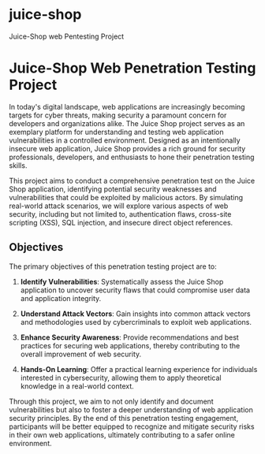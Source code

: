 # juice-shop
Juice-Shop web Pentesting Project
# Juice-Shop Web Penetration Testing Project

In today's digital landscape, web applications are increasingly becoming targets for cyber threats, making security a paramount concern for developers and organizations alike. The Juice Shop project serves as an exemplary platform for understanding and testing web application vulnerabilities in a controlled environment. Designed as an intentionally insecure web application, Juice Shop provides a rich ground for security professionals, developers, and enthusiasts to hone their penetration testing skills.

This project aims to conduct a comprehensive penetration test on the Juice Shop application, identifying potential security weaknesses and vulnerabilities that could be exploited by malicious actors. By simulating real-world attack scenarios, we will explore various aspects of web security, including but not limited to, authentication flaws, cross-site scripting (XSS), SQL injection, and insecure direct object references.

## Objectives

The primary objectives of this penetration testing project are to:

1. **Identify Vulnerabilities**: Systematically assess the Juice Shop application to uncover security flaws that could compromise user data and application integrity.
  
2. **Understand Attack Vectors**: Gain insights into common attack vectors and methodologies used by cybercriminals to exploit web applications.

3. **Enhance Security Awareness**: Provide recommendations and best practices for securing web applications, thereby contributing to the overall improvement of web security.

4. **Hands-On Learning**: Offer a practical learning experience for individuals interested in cybersecurity, allowing them to apply theoretical knowledge in a real-world context.

Through this project, we aim to not only identify and document vulnerabilities but also to foster a deeper understanding of web application security principles. By the end of this penetration testing engagement, participants will be better equipped to recognize and mitigate security risks in their own web applications, ultimately contributing to a safer online environment.
